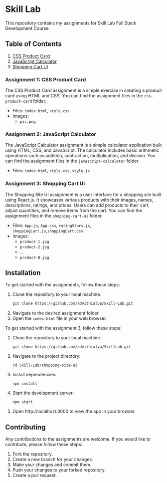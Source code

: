 # Skill Lab

This repository contains my assignments for Skill Lab Full Stack Development Course.

## Table of Contents

1. [CSS Product Card](#assignment-1-css-product-card)
2. [JavaScript Calculator](#assignment-2-javascript-calculator)
3. [Shopping Cart UI](#assignment-3-shopping-cart-ui)

### Assignment 1: CSS Product Card

The CSS Product Card assignment is a simple exercise in creating a product card using HTML and CSS.  You can find the assignment files in the `css-product-card` folder.
- Files: `index.html`, `style.css`
- Images:
  - `pic.png`

### Assignment 2: JavaScript Calculator

The JavaScript Calculator assignment is a simple calculator application built using HTML, CSS, and JavaScript. The calculator includes basic arithmetic operations such as addition, subtraction, multiplication, and division. You can find the assignment files in the `javascript-calculator` folder.
- Files: `index.html`, `style.css`, `style.js`

### Assignment 3: Shopping Cart UI

The Shopping Site UI assignment is a user interface for a shopping site built using React.js. It showcases various products with their images, names, descriptions, ratings, and prices. Users can add products to their cart, adjust quantities, and remove items from the cart. You can find the assignment files in the `shopping-cart-ui` folder.
- Files: `App.js`, `App.css`, `ratingStars.js`, `shoppingCart.js`,`shoppingCart.css`
- Images:
  - `product-1.jpg`
  - `product-2.jpg`
  - ...
  - `product-8.jpg`


## Installation

To get started with the assignments, follow these steps:

1. Clone the repository to your local machine.
   ```bash
   git clone https://github.com/advithialva/Skill-Lab.git

2. Navigate to the desired assignment folder.
3. Open the `index.html` file in your web browser.

To get started with the assignment 3, follow these steps:

1. Clone the repository to your local machine.
   ```
   git clone https://github.com/advithialva/SkillLab.git
   ```
2. Navigate to the project directory:
   ```
   cd Skill-Lab/shopping-site-ui
   ```
3. Install dependencies:
   ```
   npm install
   ```
4. Start the development server:
   ```
   npm start
   ```
5. Open http://localhost:3000 to view the app in your browser.

## Contributing

Any contributions to the assignments are welcome. If you would like to contribute, please follow these steps:

1. Fork the repository.
2. Create a new branch for your changes.
3. Make your changes and commit them.
4. Push your changes to your forked repository.
5. Create a pull request.

